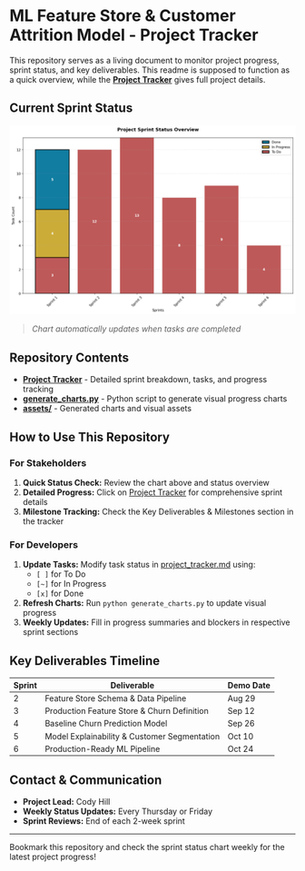 # ML Feature Store & Customer Attrition Model - Project Tracker

This repository serves as a living document to monitor project progress, sprint status, and key deliverables. This readme is supposed to function as a quick overview, while the **[Project Tracker](project_tracker.md)** gives full project details.

## Current Sprint Status

<div align="center">
<img src="https://github.com/chill0121/project_tracker/blob/main/assets/sprint_status_chart.png?raw=true" alt="Sprint Task Status" width="700">
</div>

>*Chart automatically updates when tasks are completed*

## Repository Contents

- **[Project Tracker](project_tracker.md)** - Detailed sprint breakdown, tasks, and progress tracking
- **[generate_charts.py](generate_charts.py)** - Python script to generate visual progress charts
- **[assets/](assets/)** - Generated charts and visual assets

## How to Use This Repository

### For Stakeholders
1. **Quick Status Check:** Review the chart above and status overview
2. **Detailed Progress:** Click on [Project Tracker](project_tracker.md) for comprehensive sprint details
3. **Milestone Tracking:** Check the Key Deliverables & Milestones section in the tracker

### For Developers
1. **Update Tasks:** Modify task status in [project_tracker.md](project_tracker.md) using:
   - `[ ]` for To Do
   - `[~]` for In Progress  
   - `[x]` for Done
2. **Refresh Charts:** Run `python generate_charts.py` to update visual progress
3. **Weekly Updates:** Fill in progress summaries and blockers in respective sprint sections

## Key Deliverables Timeline

| Sprint | Deliverable | Demo Date |
|--------|-------------|-----------|
| 2 | Feature Store Schema & Data Pipeline | Aug 29 |
| 3 | Production Feature Store & Churn Definition | Sep 12 |
| 4 | Baseline Churn Prediction Model | Sep 26 |
| 5 | Model Explainability & Customer Segmentation | Oct 10 |
| 6 | Production-Ready ML Pipeline | Oct 24 |

##  Contact & Communication

- **Project Lead:** Cody Hill
- **Weekly Status Updates:** Every Thursday or Friday
- **Sprint Reviews:** End of each 2-week sprint

---

Bookmark this repository and check the sprint status chart weekly for the latest project progress!
